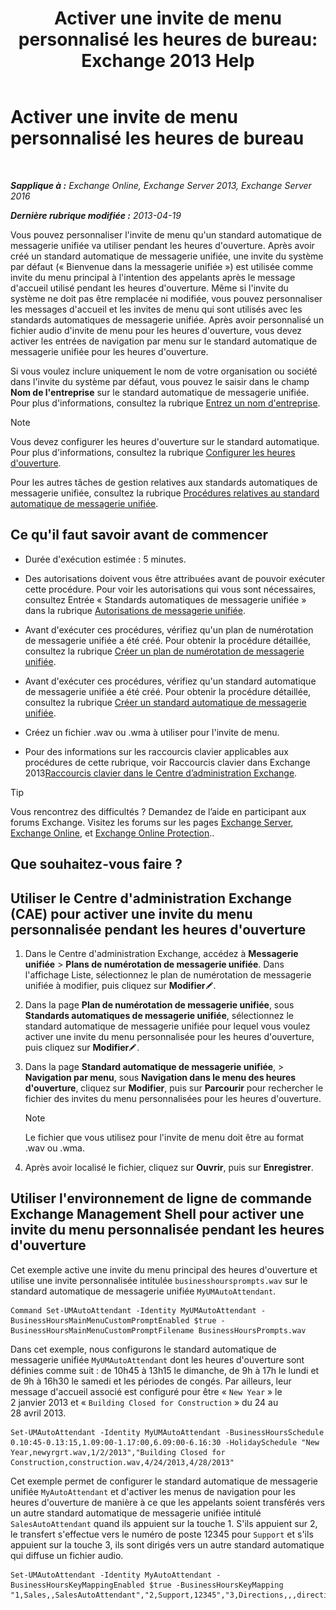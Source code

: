 ﻿---
title: 'Activer une invite de menu personnalisé les heures de bureau: Exchange 2013 Help'
TOCTitle: Activer une invite de menu personnalisé les heures de bureau
ms:assetid: 89053e84-3490-4dc6-ade3-9b6c5dbf4020
ms:mtpsurl: https://technet.microsoft.com/fr-fr/library/Bb232116(v=EXCHG.150)
ms:contentKeyID: 50555438
ms.date: 05/23/2018
mtps_version: v=EXCHG.150
ms.translationtype: MT
---

# Activer une invite de menu personnalisé les heures de bureau

 

_**Sapplique à :** Exchange Online, Exchange Server 2013, Exchange Server 2016_

_**Dernière rubrique modifiée :** 2013-04-19_

Vous pouvez personnaliser l'invite de menu qu'un standard automatique de messagerie unifiée va utiliser pendant les heures d'ouverture. Après avoir créé un standard automatique de messagerie unifiée, une invite du système par défaut (« Bienvenue dans la messagerie unifiée ») est utilisée comme invite du menu principal à l'intention des appelants après le message d'accueil utilisé pendant les heures d'ouverture. Même si l'invite du système ne doit pas être remplacée ni modifiée, vous pouvez personnaliser les messages d'accueil et les invites de menu qui sont utilisés avec les standards automatiques de messagerie unifiée. Après avoir personnalisé un fichier audio d'invite de menu pour les heures d'ouverture, vous devez activer les entrées de navigation par menu sur le standard automatique de messagerie unifiée pour les heures d'ouverture.

Si vous voulez inclure uniquement le nom de votre organisation ou société dans l'invite du système par défaut, vous pouvez le saisir dans le champ **Nom de l'entreprise** sur le standard automatique de messagerie unifiée. Pour plus d'informations, consultez la rubrique [Entrez un nom d'entreprise](enter-a-business-name-exchange-2013-help.md).

> [!NOTE]
> Vous devez configurer les heures d'ouverture sur le standard automatique. Pour plus d'informations, consultez la rubrique <a href="configure-business-hours-exchange-2013-help.md">Configurer les heures d'ouverture</a>.


Pour les autres tâches de gestion relatives aux standards automatiques de messagerie unifiée, consultez la rubrique [Procédures relatives au standard automatique de messagerie unifiée](um-auto-attendant-procedures-exchange-2013-help.md).

## Ce qu'il faut savoir avant de commencer

  - Durée d'exécution estimée : 5 minutes.

  - Des autorisations doivent vous être attribuées avant de pouvoir exécuter cette procédure. Pour voir les autorisations qui vous sont nécessaires, consultez Entrée « Standards automatiques de messagerie unifiée » dans la rubrique [Autorisations de messagerie unifiée](unified-messaging-permissions-exchange-2013-help.md).

  - Avant d'exécuter ces procédures, vérifiez qu'un plan de numérotation de messagerie unifiée a été créé. Pour obtenir la procédure détaillée, consultez la rubrique [Créer un plan de numérotation de messagerie unifiée](create-a-um-dial-plan-exchange-2013-help.md).

  - Avant d'exécuter ces procédures, vérifiez qu'un standard automatique de messagerie unifiée a été créé. Pour obtenir la procédure détaillée, consultez la rubrique [Créer un standard automatique de messagerie unifiée](create-a-um-auto-attendant-exchange-2013-help.md).

  - Créez un fichier .wav ou .wma à utiliser pour l'invite de menu.

  - Pour des informations sur les raccourcis clavier applicables aux procédures de cette rubrique, voir Raccourcis clavier dans Exchange 2013[Raccourcis clavier dans le Centre d’administration Exchange](keyboard-shortcuts-in-the-exchange-admin-center-exchange-online-protection-help.md).

> [!TIP]
> Vous rencontrez des difficultés ? Demandez de l’aide en participant aux forums Exchange. Visitez les forums sur les pages <a href="https://go.microsoft.com/fwlink/p/?linkid=60612">Exchange Server</a>, <a href="https://go.microsoft.com/fwlink/p/?linkid=267542">Exchange Online</a>, et <a href="https://go.microsoft.com/fwlink/p/?linkid=285351">Exchange Online Protection</a>..


## Que souhaitez-vous faire ?

## Utiliser le Centre d'administration Exchange (CAE) pour activer une invite du menu personnalisée pendant les heures d'ouverture

1.  Dans le Centre d'administration Exchange, accédez à **Messagerie unifiée** \> **Plans de numérotation de messagerie unifiée**. Dans l'affichage Liste, sélectionnez le plan de numérotation de messagerie unifiée à modifier, puis cliquez sur **Modifier**![Icône Modifier](images/Bb124582.6f53ccb2-1f13-4c02-bea0-30690e6ea71d(EXCHG.150).gif "Icône Modifier").

2.  Dans la page **Plan de numérotation de messagerie unifiée**, sous **Standards automatiques de messagerie unifiée**, sélectionnez le standard automatique de messagerie unifiée pour lequel vous voulez activer une invite du menu personnalisée pour les heures d'ouverture, puis cliquez sur **Modifier**![Icône Modifier](images/Bb124582.6f53ccb2-1f13-4c02-bea0-30690e6ea71d(EXCHG.150).gif "Icône Modifier").

3.  Dans la page **Standard automatique de messagerie unifiée**, \> **Navigation par menu**, sous **Navigation dans le menu des heures d'ouverture**, cliquez sur **Modifier**, puis sur **Parcourir** pour rechercher le fichier des invites du menu personnalisées pour les heures d'ouverture.
    
    > [!NOTE]
    > Le fichier que vous utilisez pour l'invite de menu doit être au format .wav ou .wma.


4.  Après avoir localisé le fichier, cliquez sur **Ouvrir**, puis sur **Enregistrer**.

## Utiliser l'environnement de ligne de commande Exchange Management Shell pour activer une invite du menu personnalisée pendant les heures d'ouverture

Cet exemple active une invite du menu principal des heures d'ouverture et utilise une invite personnalisée intitulée `businesshoursprompts.wav` sur le standard automatique de messagerie unifiée `MyUMAutoAttendant`.

    Command Set-UMAutoAttendant -Identity MyUMAutoAttendant -BusinessHoursMainMenuCustomPromptEnabled $true -BusinessHoursMainMenuCustomPromptFilename BusinessHoursPrompts.wav

Dans cet exemple, nous configurons le standard automatique de messagerie unifiée `MyUMAutoAttendant` dont les heures d'ouverture sont définies comme suit : de 10h45 à 13h15 le dimanche, de 9h à 17h le lundi et de 9h à 16h30 le samedi et les périodes de congés. Par ailleurs, leur message d'accueil associé est configuré pour être « `New Year` » le 2 janvier 2013 et « `Building Closed for Construction` » du 24 au 28 avril 2013.

    Set-UMAutoAttendant -Identity MyUMAutoAttendant -BusinessHoursSchedule 0.10:45-0.13:15,1.09:00-1.17:00,6.09:00-6.16:30 -HolidaySchedule "New Year,newyrgrt.wav,1/2/2013","Building Closed for Construction,construction.wav,4/24/2013,4/28/2013"

Cet exemple permet de configurer le standard automatique de messagerie unifiée `MyAutoAttendant` et d'activer les menus de navigation pour les heures d'ouverture de manière à ce que les appelants soient transférés vers un autre standard automatique de messagerie unifiée intitulé `SalesAutoAttendant` quand ils appuient sur la touche 1. S'ils appuient sur 2, le transfert s'effectue vers le numéro de poste 12345 pour `Support` et s'ils appuient sur la touche 3, ils sont dirigés vers un autre standard automatique qui diffuse un fichier audio.

    Set-UMAutoAttendant -Identity MyAutoAttendant - BusinessHoursKeyMappingEnabled $true -BusinessHoursKeyMapping "1,Sales,,SalesAutoAttendant","2,Support,12345","3,Directions,,,directions.wav"

